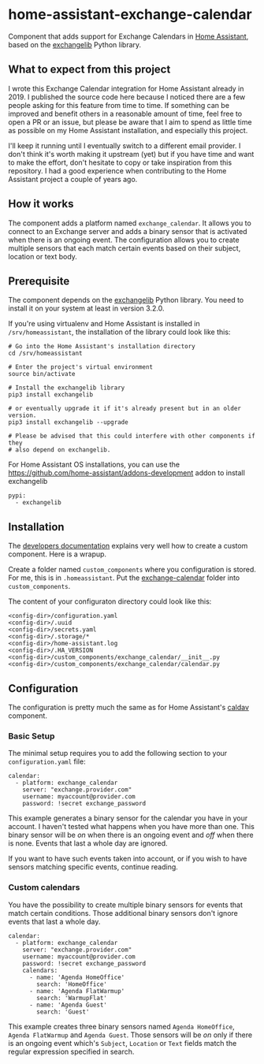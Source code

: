 # home-assistant-exchange-calendar

Component that adds support for Exchange Calendars in [Home Assistant], based
on the [exchangelib] Python library.

## What to expect from this project

I wrote this Exchange Calendar integration for Home Assistant already in 2019. I published the
source code here because I noticed there are a few people asking for this feature from time to
time. If something can be improved and benefit others in a reasonable amount of time, feel free to
open a PR or an issue, but please be aware that I aim to spend as little time as possible on my
Home Assistant installation, and especially this project.

I'll keep it running until I eventually switch to a different email provider. I don't think it's
worth making it upstream (yet) but if you have time and want to make the effort, don't hesitate to
copy or take inspiration from this repository. I had a good experience when contributing to the
Home Assistant project a couple of years ago.

## How it works

The component adds a platform named `exchange_calendar`. It allows you to connect to an Exchange
server and adds a binary sensor that is activated when there is an ongoing event. The configuration
allows you to create multiple sensors that each match certain events based on their subject,
location or text body.

## Prerequisite

The component depends on the [exchangelib] Python library. You need to install it on your system at
least in version 3.2.0.

If you're using virtualenv and Home Assistant is installed in `/srv/homeassistant`, the
installation of the library could look like this:

```
# Go into the Home Assistant's installation directory
cd /srv/homeassistant

# Enter the project's virtual environment
source bin/activate

# Install the exchangelib library
pip3 install exchangelib

# or eventually upgrade it if it's already present but in an older version.
pip3 install exchangelib --upgrade

# Please be advised that this could interfere with other components if they
# also depend on exchangelib.
```

For Home Assistant OS installations, you can use the https://github.com/home-assistant/addons-development addon to install exchangelib
```
pypi:
  - exchangelib
```

## Installation

The [developers documentation] explains very well how to create a custom component. Here is a
wrapup.

Create a folder named `custom_components` where you configuration is stored. For me, this is in
`.homeassistant`. Put the [exchange-calendar](./exchange-calendar) folder into `custom_components`.

The content of your configuraton directory could look like this:
```
<config-dir>/configuration.yaml
<config-dir>/.uuid
<config-dir>/secrets.yaml
<config-dir>/.storage/*
<config-dir>/home-assistant.log
<config-dir>/.HA_VERSION
<config-dir>/custom_components/exchange_calendar/__init__.py
<config-dir>/custom_components/exchange_calendar/calendar.py
```

## Configuration

The configuration is pretty much the same as for Home Assistant's [caldav] component.

### Basic Setup

The minimal setup requires you to add the following section to your
`configuration.yaml` file:
```
calendar:
  - platform: exchange_calendar
    server: "exchange.provider.com"
    username: myaccount@provider.com
    password: !secret exchange_password
```

This example generates a binary sensor for the calendar you have in your account. I haven't tested
what happens when you have more than one. This binary sensor will be *on* when there is an ongoing
event and *off* when there is none. Events that last a whole day are ignored. 

If you want to have such events taken into account, or if you wish to have sensors matching
specific events, continue reading.

### Custom calendars

You have the possibility to create multiple binary sensors for events that match certain
conditions. Those additional binary sensors don't ignore events that last a whole day.

```
calendar:
  - platform: exchange_calendar
    server: "exchange.provider.com"
    username: myaccount@provider.com
    password: !secret exchange_password
    calendars:
      - name: 'Agenda HomeOffice'
        search: 'HomeOffice'
      - name: 'Agenda FlatWarmup'
        search: 'WarmupFlat'
      - name: 'Agenda Guest'
        search: 'Guest'
```

This example creates three binary sensors named `Agenda HomeOffice`, `Agenda FlatWarmup` and
`Agenda Guest`. Those sensors will be *on* only if there is an ongoing event which's `Subject`,
`Location` or `Text` fields match the regular expression specified in search.

[caldav]: https://www.home-assistant.io/integrations/caldav/
[exchangelib]: https://pypi.org/project/exchangelib/
[Home Assistant]: https://www.home-assistant.io/
[virtualenv]: https://pypi.org/project/virtualenv/
[developers documentation]: https://developers.home-assistant.io/docs/creating_component_index/
